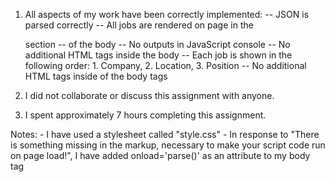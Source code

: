 1. All aspects of my work have been correctly implemented:
	-- JSON is parsed correctly
	-- All jobs are rendered on page in the <div id="list"> section
	-- of the body
	-- No outputs in JavaScript console
	-- No additional HTML tags inside the body
	-- Each job is shown in the following order:
		 1. Company, 2. Location, 3.  Position
	-- No additional HTML tags inside of the body tags

2. I did not collaborate or discuss this assignment with anyone.

3. I spent approximately 7 hours completing this assignment.

Notes:
	- I have used a stylesheet called "style.css"
	- In response to "There is something missing in the markup, 
	necessary to make your script code run on page load!", I 
	have added onload='parse()' as an attribute to my body tag
